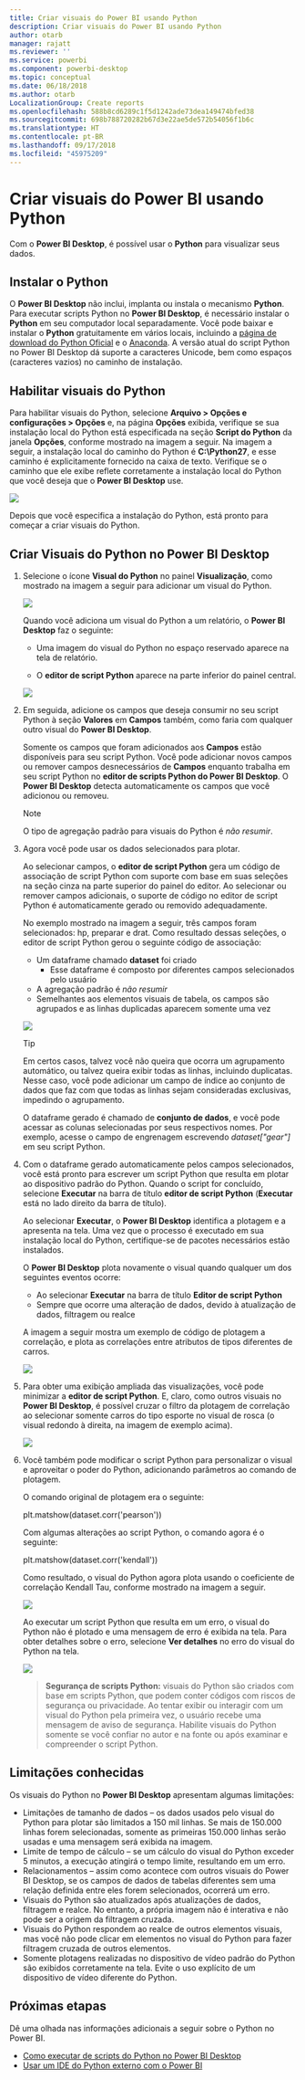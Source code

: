 ```yaml
---
title: Criar visuais do Power BI usando Python
description: Criar visuais do Power BI usando Python
author: otarb
manager: rajatt
ms.reviewer: ''
ms.service: powerbi
ms.component: powerbi-desktop
ms.topic: conceptual
ms.date: 06/18/2018
ms.author: otarb
LocalizationGroup: Create reports
ms.openlocfilehash: 588b8cd6289c1f5d1242ade73dea149474bfed38
ms.sourcegitcommit: 698b788720282b67d3e22ae5de572b54056f1b6c
ms.translationtype: HT
ms.contentlocale: pt-BR
ms.lasthandoff: 09/17/2018
ms.locfileid: "45975209"
---
```

# <a name="create-power-bi-visuals-using-python"></a>Criar visuais do Power BI usando Python
Com o **Power BI Desktop**, é possível usar o **Python** para visualizar seus dados.

## <a name="install-python"></a>Instalar o Python
O **Power BI Desktop** não inclui, implanta ou instala o mecanismo **Python**. Para executar scripts Python no **Power BI Desktop**, é necessário instalar o **Python** em seu computador local separadamente. Você pode baixar e instalar o **Python** gratuitamente em vários locais, incluindo a [página de download do Python Oficial](https://www.python.org/) e o [Anaconda](https://anaconda.org/anaconda/python/). A versão atual do script Python no Power BI Desktop dá suporte a caracteres Unicode, bem como espaços (caracteres vazios) no caminho de instalação.

## <a name="enable-python-visuals"></a>Habilitar visuais do Python
Para habilitar visuais do Python, selecione **Arquivo > Opções e configurações > Opções** e, na página **Opções** exibida, verifique se sua instalação local do Python está especificada na seção **Script do Python** da janela **Opções**, conforme mostrado na imagem a seguir. Na imagem a seguir, a instalação local do caminho do Python é **C:\Python27**, e esse caminho é explicitamente fornecido na caixa de texto. Verifique se o caminho que ele exibe reflete corretamente a instalação local do Python que você deseja que o **Power BI Desktop** use.
   
   ![](media/desktop-python-visuals/python-visuals-1.png)

Depois que você especifica a instalação do Python, está pronto para começar a criar visuais do Python.

## <a name="create-python-visuals-in-power-bi-desktop"></a>Criar Visuais do Python no Power BI Desktop
1. Selecione o ícone **Visual do Python** no painel **Visualização**, como mostrado na imagem a seguir para adicionar um visual do Python.
   
   ![](media/desktop-python-visuals/python-visuals-2.png)

   Quando você adiciona um visual do Python a um relatório, o **Power BI Desktop** faz o seguinte:
   
   - Uma imagem do visual do Python no espaço reservado aparece na tela de relatório.
   
   - O **editor de script Python** aparece na parte inferior do painel central.
   
   ![](media/desktop-python-visuals/python-visuals-3.png)

2. Em seguida, adicione os campos que deseja consumir no seu script Python à seção **Valores** em **Campos** também, como faria com qualquer outro visual do **Power BI Desktop**. 
    
    Somente os campos que foram adicionados aos **Campos** estão disponíveis para seu script Python. Você pode adicionar novos campos ou remover campos desnecessários de **Campos** enquanto trabalha em seu script Python no **editor de scripts Python do Power BI Desktop**. O **Power BI Desktop** detecta automaticamente os campos que você adicionou ou removeu.
   
   > [!NOTE]
   > O tipo de agregação padrão para visuais do Python é *não resumir*.
   > 
   > 
   
3. Agora você pode usar os dados selecionados para plotar. 

    Ao selecionar campos, o **editor de script Python** gera um código de associação de script Python com suporte com base em suas seleções na seção cinza na parte superior do painel do editor. Ao selecionar ou remover campos adicionais, o suporte de código no editor de script Python é automaticamente gerado ou removido adequadamente.
   
   No exemplo mostrado na imagem a seguir, três campos foram selecionados: hp, preparar e drat. Como resultado dessas seleções, o editor de script Python gerou o seguinte código de associação:
   
   * Um dataframe chamado **dataset** foi criado
     * Esse dataframe é composto por diferentes campos selecionados pelo usuário
   * A agregação padrão é *não resumir*
   * Semelhantes aos elementos visuais de tabela, os campos são agrupados e as linhas duplicadas aparecem somente uma vez
   
   ![](media/desktop-python-visuals/python-visuals-4.png)
   
   > [!TIP]
   > Em certos casos, talvez você não queira que ocorra um agrupamento automático, ou talvez queira exibir todas as linhas, incluindo duplicatas. Nesse caso, você pode adicionar um campo de índice ao conjunto de dados que faz com que todas as linhas sejam consideradas exclusivas, impedindo o agrupamento.
   > 
   > 
   
   O dataframe gerado é chamado de **conjunto de dados**, e você pode acessar as colunas selecionadas por seus respectivos nomes. Por exemplo, acesse o campo de engrenagem escrevendo *dataset["gear"]* em seu script Python.

4. Com o dataframe gerado automaticamente pelos campos selecionados, você está pronto para escrever um script Python que resulta em plotar ao dispositivo padrão do Python. Quando o script for concluído, selecione **Executar** na barra de título **editor de script Python** (**Executar** está no lado direito da barra de título).
   
    Ao selecionar **Executar**, o **Power BI Desktop** identifica a plotagem e a apresenta na tela. Uma vez que o processo é executado em sua instalação local do Python, certifique-se de pacotes necessários estão instalados.
   
   O **Power BI Desktop** plota novamente o visual quando qualquer um dos seguintes eventos ocorre:
   
   * Ao selecionar **Executar** na barra de título **Editor de script Python**
   * Sempre que ocorre uma alteração de dados, devido à atualização de dados, filtragem ou realce

    A imagem a seguir mostra um exemplo de código de plotagem a correlação, e plota as correlações entre atributos de tipos diferentes de carros.

    ![](media/desktop-python-visuals/python-visuals-5.png)

5. Para obter uma exibição ampliada das visualizações, você pode minimizar a **editor de script Python**. E, claro, como outros visuais no **Power BI Desktop**, é possível cruzar o filtro da plotagem de correlação ao selecionar somente carros do tipo esporte no visual de rosca (o visual redondo à direita, na imagem de exemplo acima).

    ![](media/desktop-python-visuals/python-visuals-6.png)

6. Você também pode modificar o script Python para personalizar o visual e aproveitar o poder do Python, adicionando parâmetros ao comando de plotagem.

    O comando original de plotagem era o seguinte:

    plt.matshow(dataset.corr('pearson'))

    Com algumas alterações ao script Python, o comando agora é o seguinte:

    plt.matshow(dataset.corr('kendall'))

    Como resultado, o visual do Python agora plota usando o coeficiente de correlação Kendall Tau, conforme mostrado na imagem a seguir.

    ![](media/desktop-python-visuals/python-visuals-7.png)

    Ao executar um script Python que resulta em um erro, o visual do Python não é plotado e uma mensagem de erro é exibida na tela. Para obter detalhes sobre o erro, selecione **Ver detalhes** no erro do visual do Python na tela.

    ![](media/desktop-python-visuals/python-visuals-8.png)

    > **Segurança de scripts Python:** visuais do Python são criados com base em scripts Python, que podem conter códigos com riscos de segurança ou privacidade. Ao tentar exibir ou interagir com um visual do Python pela primeira vez, o usuário recebe uma mensagem de aviso de segurança. Habilite visuais do Python somente se você confiar no autor e na fonte ou após examinar e compreender o script Python.
    > 
    > 

## <a name="known-limitations"></a>Limitações conhecidas
Os visuais do Python no **Power BI Desktop** apresentam algumas limitações:

* Limitações de tamanho de dados – os dados usados pelo visual do Python para plotar são limitados a 150 mil linhas. Se mais de 150.000 linhas forem selecionadas, somente as primeiras 150.000 linhas serão usadas e uma mensagem será exibida na imagem.
* Limite de tempo de cálculo – se um cálculo do visual do Python exceder 5 minutos, a execução atingirá o tempo limite, resultando em um erro.
* Relacionamentos – assim como acontece com outros visuais do Power BI Desktop, se os campos de dados de tabelas diferentes sem uma relação definida entre eles forem selecionados, ocorrerá um erro.
* Visuais do Python são atualizados após atualizações de dados, filtragem e realce. No entanto, a própria imagem não é interativa e não pode ser a origem da filtragem cruzada.
* Visuais do Python respondem ao realce de outros elementos visuais, mas você não pode clicar em elementos no visual do Python para fazer filtragem cruzada de outros elementos.
* Somente plotagens realizadas no dispositivo de vídeo padrão do Python são exibidos corretamente na tela. Evite o uso explícito de um dispositivo de vídeo diferente do Python.

## <a name="next-steps"></a>Próximas etapas
Dê uma olhada nas informações adicionais a seguir sobre o Python no Power BI.

* [Como executar de scripts do Python no Power BI Desktop](desktop-python-scripts.md)
* [Usar um IDE do Python externo com o Power BI](desktop-python-ide.md)

